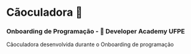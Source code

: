 # Cãoculadora 🐶
### Onboarding de Programação -  Developer Academy UFPE
Cãoculadora desenvolvida durante o Onboarding de programação
